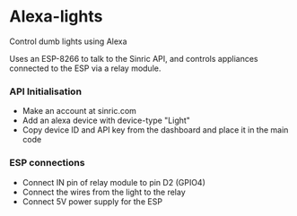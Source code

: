 # Alexa-lights
Control dumb lights using Alexa

Uses an ESP-8266 to talk to the Sinric API, and controls appliances connected to the ESP via a relay module.

### API Initialisation
- Make an account at sinric.com
- Add an alexa device with device-type "Light"
- Copy device ID and API key from the dashboard and place it in the main code 
 
### ESP connections
- Connect IN pin of relay module to pin D2 (GPIO4)
- Connect the wires from the light to the relay 
- Connect 5V power supply for the ESP

